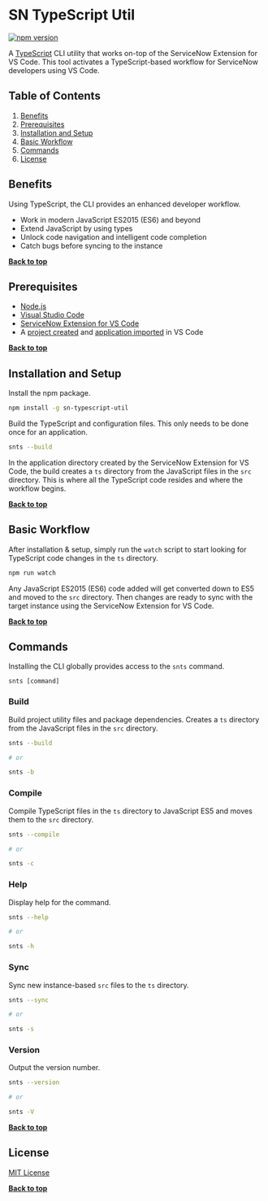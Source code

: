 # SN TypeScript Util

[![npm version](https://img.shields.io/npm/v/sn-typescript-util)](https://www.npmjs.com/package/sn-typescript-util)

A [TypeScript](https://www.typescriptlang.org/) CLI utility that works on-top of the ServiceNow Extension for VS Code. This tool activates a TypeScript-based workflow for ServiceNow developers using VS Code.

## Table of Contents

1. [Benefits](#benefits)
1. [Prerequisites](#prerequisites)
1. [Installation and Setup](#installation-and-setup)
1. [Basic Workflow](#basic-workflow)
1. [Commands](#commands)
1. [License](#license)

## Benefits

Using TypeScript, the CLI provides an enhanced developer workflow.

- Work in modern JavaScript ES2015 (ES6) and beyond
- Extend JavaScript by using types
- Unlock code navigation and intelligent code completion
- Catch bugs before syncing to the instance

**[Back to top](#table-of-contents)**

## Prerequisites

- [Node.js](https://nodejs.org/)
- [Visual Studio Code](https://code.visualstudio.com/)
- [ServiceNow Extension for VS Code](https://marketplace.visualstudio.com/items?itemName=ServiceNow.now-vscode)
- A [project created](https://docs.servicenow.com/bundle/quebec-application-development/page/build/applications/task/create-project.html#create-project) and [application imported](https://docs.servicenow.com/bundle/quebec-application-development/page/build/applications/task/create-project.html#vscode-import-application) in VS Code

**[Back to top](#table-of-contents)**

## Installation and Setup

Install the npm package.

```bash
npm install -g sn-typescript-util
```

Build the TypeScript and configuration files. This only needs to be done once for an application.

```bash
snts --build
```

In the application directory created by the ServiceNow Extension for VS Code, the build creates a `ts` directory from the JavaScript files in the `src` directory. This is where all the TypeScript code resides and where the workflow begins.

**[Back to top](#table-of-contents)**

## Basic Workflow

After installation & setup, simply run the `watch` script to start looking for TypeScript code changes in the `ts` directory.

```bash
npm run watch
```

Any JavaScript ES2015 (ES6) code added will get converted down to ES5 and moved to the `src` directory. Then changes are ready to sync with the target instance using the ServiceNow Extension for VS Code.

**[Back to top](#table-of-contents)**

## Commands

Installing the CLI globally provides access to the `snts` command.

```sh-session
snts [command]
```

### Build

Build project utility files and package dependencies. Creates a `ts` directory from the JavaScript files in the `src` directory.

```bash
snts --build

# or

snts -b
```

### Compile

Compile TypeScript files in the `ts` directory to JavaScript ES5 and moves them to the `src` directory.

```bash
snts --compile

# or

snts -c
```

### Help

Display help for the command.

```bash
snts --help

# or

snts -h
```

### Sync

Sync new instance-based `src` files to the `ts` directory.

```bash
snts --sync

# or

snts -s
```

### Version

Output the version number.

```bash
snts --version

# or

snts -V
```

**[Back to top](#table-of-contents)**

## License

[MIT License](LICENSE)

**[Back to top](#table-of-contents)**
